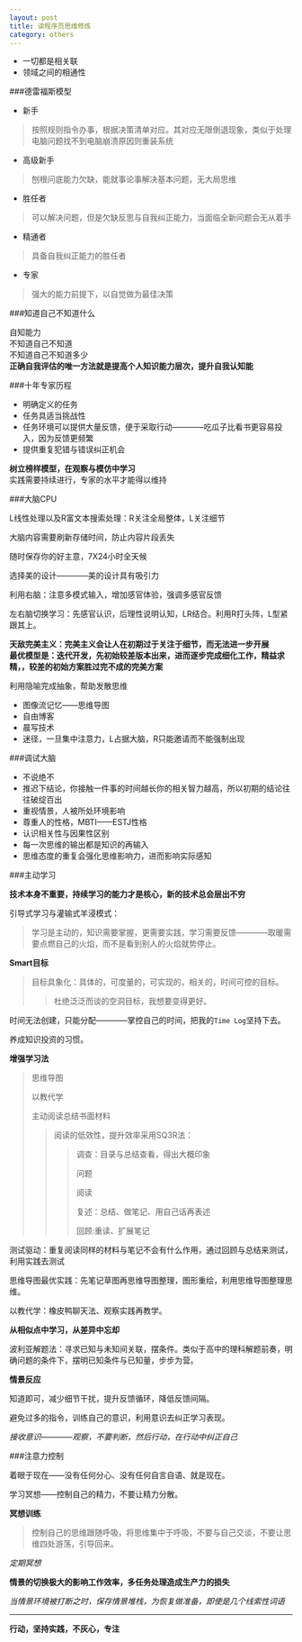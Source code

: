 ```yaml
---
layout: post
title: 读程序员思维修炼
category: others
---
```

* 一切都是相关联
* 领域之间的相通性

###德雷福斯模型

* 新手    

>按照规则指令办事，根据决策清单对应。其对应无限倒退现象，类似于处理电脑问题找不到电脑崩溃原因则重装系统   

* 高级新手          
    
>刨根问底能力欠缺，能就事论事解决基本问题，无大局思维

* 胜任者   

>可以解决问题，但是欠缺反思与自我纠正能力，当面临全新问题会无从着手

* 精通者    

>具备自我纠正能力的胜任者

* 专家    

>强大的能力前提下，以自觉做为最佳决策
  
###知道自己不知道什么     

自知能力     
不知道自己不知道      
不知道自己不知道多少      
**正确自我评估的唯一方法就是提高个人知识能力层次，提升自我认知能**

###十年专家历程

* 明确定义的任务
* 任务具适当挑战性
* 任务环境可以提供大量反馈，便于采取行动————吃瓜子比看书更容易投入，因为反馈更频繁
* 提供重复犯错与错误纠正机会

**树立榜样模型，在观察与模仿中学习**      
实践需要持续进行，专家的水平才能得以维持

###大脑CPU

L线性处理以及R富文本搜索处理：R关注全局整体，L关注细节

大脑内容需要刷新存储时间，防止内容片段丢失

随时保存你的好主意，7X24小时全天候

选择美的设计————美的设计具有吸引力

利用右脑：注意多模式输入，增加感官体验，强调多感官反馈

左右脑切换学习：先感官认识，后理性说明认知，LR结合。利用R打头阵，L型紧跟其上。

**天敌完美主义：完美主义会让人在初期过于关注于细节，而无法进一步开展**        
**最优模型是：迭代开发，先初始较差版本出来，进而逐步完成细化工作，精益求精，，较差的初始方案胜过完不成的完美方案**      

利用隐喻完成抽象，帮助发散思维

* 图像流记忆——思维导图
* 自由博客
* 晨写技术
* 迷径，一旦集中注意力，L占据大脑，R只能邀请而不能强制出现   

###调试大脑    

* 不说绝不  
* 推迟下结论，你接触一件事的时间越长你的相关智力越高，所以初期的结论往往破绽百出      
* 重视情景，人被所处环境影响   
* 尊重人的性格，MBTI——ESTJ性格
* 认识相关性与因果性区别
* 每一次思维的输出都是知识的再输入
* 思维态度的重复会强化思维影响力，进而影响实际感知

###主动学习

**技术本身不重要，持续学习的能力才是核心，新的技术总会层出不穷**

引导式学习与灌输式羊浸模式：

>学习是主动的，知识需要掌握，更需要实践，学习需要反馈————取暖需要点燃自己的火焰，而不是看到别人的火焰就势停止。 

**Smart目标**

>目标具象化：具体的，可度量的，可实现的，相关的，时间可控的目标。
>
>>杜绝泛泛而谈的空洞目标，我想要变得更好。

时间无法创建，只能分配————掌控自己的时间，把我的`Time Log`坚持下去。

养成知识投资的习惯。

**增强学习法**

>思维导图
>
>以教代学
>
>主动阅读总结书面材料
>
>>阅读的低效性，提升效率采用SQ3R法：
>>
>>>调查：目录与总结查看，得出大概印象
>>>
>>>问题
>>>
>>>阅读
>>>
>>>复述：总结、做笔记、用自己话再表述
>>>
>>>回顾:重读、扩展笔记

测试驱动：重复阅读同样的材料与笔记不会有什么作用，通过回顾与总结来测试，利用实践去测试

思维导图最优实践：先笔记草图再思维导图整理，图形重绘，利用思维导图整理思维。

以教代学：橡皮鸭聊天法、观察实践再教学。

**从相似点中学习，从差异中忘却**

波利亚解题法：寻求已知与未知间关联，摆条件。类似于高中的理科解题前奏，明确问题的条件下，摆明已知条件与已知量，步步为营。

**情景反应**

知道即可，减少细节干扰，提升反馈循环，降低反馈间隔。

避免过多的指令，训练自己的意识，利用意识去纠正学习表现。

*接收意识————观察，不要判断，然后行动，在行动中纠正自己*

###注意力控制

着眼于现在——没有任何分心、没有任何自言自语、就是现在。

学习冥想——控制自己的精力，不要让精力分散。

**冥想训练**

>控制自己的思维跟随呼吸，将思维集中于呼吸，不要与自己交谈，不要让思维四处游荡，引导回来。

*定期冥想*

**情景的切换极大的影响工作效率，多任务处理造成生产力的损失**

*当情景环境被打断之时，保存情景堆栈，为恢复做准备，即使是几个线索性词语*

---

**行动，坚持实践，不灰心，专注**
